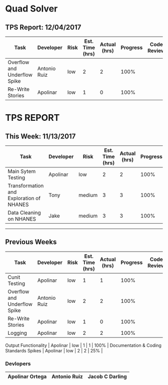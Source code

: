 # Quad Solver
## TPS Report: 12/04/2017
Task | Developer | Risk | Est. Time (hrs) | Actual (hrs) | Progress | Code Review
--- | --- | --- | --- | --- | --- | ---
Overflow and Underflow Spike | Antonio Ruiz | low | 2 | 2 | 100% | 
Re-Write Stories | Apolinar  | low | 1 | 0 | 100% | 

# TPS REPORT

## This Week: 11/13/2017
Task | Developer | Risk | Est. Time (hrs) | Actual (hrs) | Progress | Code Review
--- | --- | --- | --- | --- | --- | ---
Main Sytem Testing | Apolinar  | low | 2 | 2 | 100% | 
Transformation and Exploration of NHANES | Tony  | medium | 3 | 3 | 100% | 
Data Cleaning on NHANES | Jake  | medium | 3 | 3 | 100% | 

____
## Previous Weeks
Task | Developer | Risk | Est. Time (hrs) | Actual (hrs) | Progress | Code Review
--- | --- | --- | --- | --- | --- | ---
Cunit Testing | Apolinar | low | 1 | 1 | 100% | 
Overflow and Underflow Spike | Antonio Ruiz | low | 2 | 2 | 100% | 
Re-Write Stories | Apolinar  | low | 1 | 0 | 100% | 
Logging | Apolinar  | low | 2 | 2 | 100% | 

Output Functionality | Apolinar | low | 1 | 1 | 100% | 
Documentation & Coding Standards Spikes | Apolinar | low | 2 | 2 | 25% | 

### Devlopers
Apolinar Ortega | Antonio Ruiz | Jacob C Darling
--- | --- | --- 
